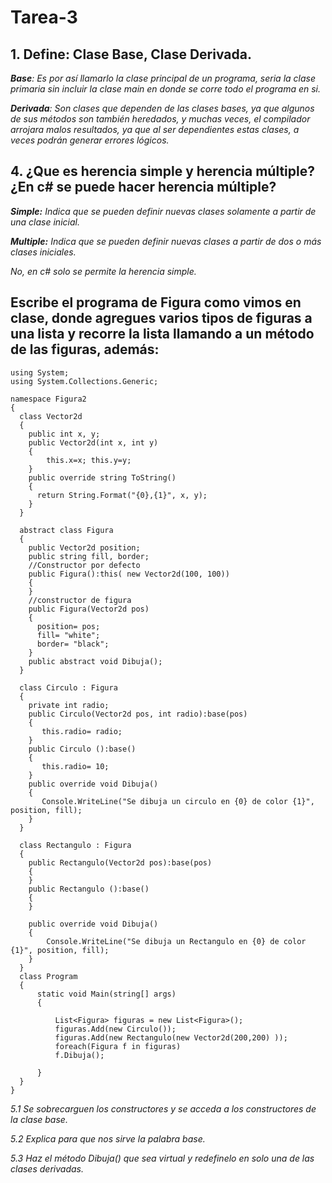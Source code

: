 # Tarea-3

## 1\. Define: Clase Base, Clase Derivada.

***Base**: Es por así llamarlo la clase principal de un programa, seria
la clase primaria sin incluir la clase main en donde se corre todo el
programa en si.*

***Derivada**: Son clases que dependen de las clases bases, ya que
algunos de sus métodos son también heredados, y muchas veces, el
compilador arrojara malos resultados, ya que al ser dependientes estas
clases, a veces podrán generar errores
lógicos.*

## 4\. ¿Que es herencia simple y herencia múltiple? ¿En c\# se puede hacer herencia múltiple?

***Simple:** Indica que se pueden definir nuevas clases solamente a
partir de una clase inicial.*

***Multiple:** Indica que se pueden definir nuevas clases a partir de
dos o más clases iniciales.*

*No, en c\# solo se permite la herencia
simple.*

## Escribe el programa de Figura como vimos en clase, donde agregues varios tipos de figuras a una lista y recorre la lista llamando a un método de las figuras, además:
``` 
using System; 
using System.Collections.Generic;

namespace Figura2 
{ 
  class Vector2d 
  { 
    public int x, y; 
    public Vector2d(int x, int y) 
    { 
        this.x=x; this.y=y; 
    } 
    public override string ToString() 
    { 
      return String.Format("{0},{1}", x, y); 
    }
  } 
  
  abstract class Figura 
  { 
    public Vector2d position; 
    public string fill, border;
    //Constructor por defecto 
    public Figura():this( new Vector2d(100, 100))
    {
    }
    //constructor de figura
    public Figura(Vector2d pos)
    {
      position= pos;
      fill= "white";
      border= "black";
    }
    public abstract void Dibuja();
  }

  class Circulo : Figura
  {
    private int radio;
    public Circulo(Vector2d pos, int radio):base(pos)
    {
       this.radio= radio;
    }
    public Circulo ():base()
    {
       this.radio= 10;
    }
    public override void Dibuja() 
    {
       Console.WriteLine("Se dibuja un circulo en {0} de color {1}", position, fill);
    }
  }

  class Rectangulo : Figura
  {
    public Rectangulo(Vector2d pos):base(pos)
    {
    }
    public Rectangulo ():base()
    {
    }

    public override void Dibuja() 
    {
        Console.WriteLine("Se dibuja un Rectangulo en {0} de color {1}", position, fill);
    }
  }
  class Program
  {
      static void Main(string[] args)
      {
  
          List<Figura> figuras = new List<Figura>();
          figuras.Add(new Circulo());
          figuras.Add(new Rectangulo(new Vector2d(200,200) ));
          foreach(Figura f in figuras)
          f.Dibuja();
         
      }
  }
}
```
*5.1 Se sobrecarguen los constructores y se acceda a los constructores
de la clase base.*

*5.2 Explica para que nos sirve la palabra base.*

*5.3 Haz el método Dibuja() que sea virtual y redefinelo en solo una de
las clases derivadas.*
